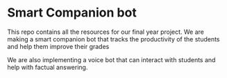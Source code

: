# Smart Companion bot

This repo contains all the resources for our final year project. We are making a smart 
companion bot that tracks the productivity of the students and help them improve their 
grades

We are also implementing a voice bot that can interact with students and help with factual answering.

